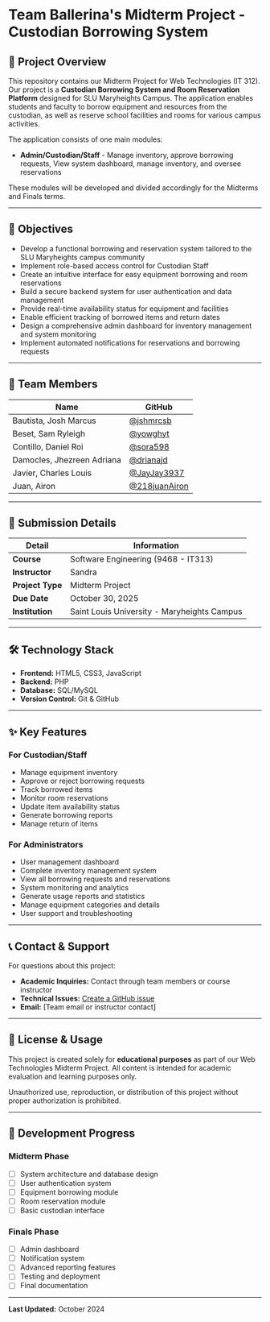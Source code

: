 # Team Ballerina's Midterm Project - Custodian Borrowing System

## 📌 Project Overview

This repository contains our Midterm Project for Web Technologies (IT 312). Our project is a **Custodian Borrowing System and Room Reservation Platform** designed for SLU Maryheights Campus. The application enables students and faculty to borrow equipment and resources from the custodian, as well as reserve school facilities and rooms for various campus activities.

The application consists of one main modules:
- **Admin/Custodian/Staff** - Manage inventory, approve borrowing requests, View system dashboard, manage inventory, and oversee reservations

These modules will be developed and divided accordingly for the Midterms and Finals terms.

---

## 🎯 Objectives

- Develop a functional borrowing and reservation system tailored to the SLU Maryheights campus community
- Implement role-based access control for Custodian Staff
- Create an intuitive interface for easy equipment borrowing and room reservations
- Build a secure backend system for user authentication and data management
- Provide real-time availability status for equipment and facilities
- Enable efficient tracking of borrowed items and return dates
- Design a comprehensive admin dashboard for inventory management and system monitoring
- Implement automated notifications for reservations and borrowing requests

---

## 👥 Team Members

| Name | GitHub |
|------|--------|
| Bautista, Josh Marcus | [@jshmrcsb](https://github.com/jshmrcsb) |
| Beset, Sam Ryleigh | [@yowghyt](https://github.com/yowghyt) |
| Contillo, Daniel Roi | [@sora598](https://github.com/sora598) |
| Damocles, Jhezreen Adriana | [@drianajd](https://github.com/drianajd) |
| Javier, Charles Louis | [@JayJay3937](https://github.com/JayJay3937) |
| Juan, Airon | [@218juanAiron](https://github.com/218juanAiron) |


---

## 📅 Submission Details

| Detail | Information |
|--------|-------------|
| **Course** | Software Engineering (9468 - IT313) |
| **Instructor** | Sandra |
| **Project Type** | Midterm Project |
| **Due Date** | October 30, 2025 |
| **Institution** | Saint Louis University - Maryheights Campus |

---

## 🛠️ Technology Stack

- **Frontend:** HTML5, CSS3, JavaScript
- **Backend:** PHP
- **Database:** SQL/MySQL
- **Version Control:** Git & GitHub

---

## ✨ Key Features

### For Custodian/Staff
- Manage equipment inventory
- Approve or reject borrowing requests
- Track borrowed items
- Monitor room reservations
- Update item availability status
- Generate borrowing reports
- Manage return of items

### For Administrators
- User management dashboard
- Complete inventory management system
- View all borrowing requests and reservations
- System monitoring and analytics
- Generate usage reports and statistics
- Manage equipment categories and details
- User support and troubleshooting

---

## 📞 Contact & Support

For questions about this project:

- **Academic Inquiries:** Contact through team members or course instructor
- **Technical Issues:** [Create a GitHub issue](https://github.com/Team-Cappucina/borrowing-system/issues)
- **Email:** [Team email or instructor contact]

---

## 📜 License & Usage

This project is created solely for **educational purposes** as part of our Web Technologies Midterm Project. All content is intended for academic evaluation and learning purposes only. 

Unauthorized use, reproduction, or distribution of this project without proper authorization is prohibited.

---

## 📝 Development Progress

### Midterm Phase
- [ ] System architecture and database design
- [ ] User authentication system
- [ ] Equipment borrowing module
- [ ] Room reservation module
- [ ] Basic custodian interface

### Finals Phase
- [ ] Admin dashboard
- [ ] Notification system
- [ ] Advanced reporting features
- [ ] Testing and deployment
- [ ] Final documentation

---

**Last Updated:** October 2024
